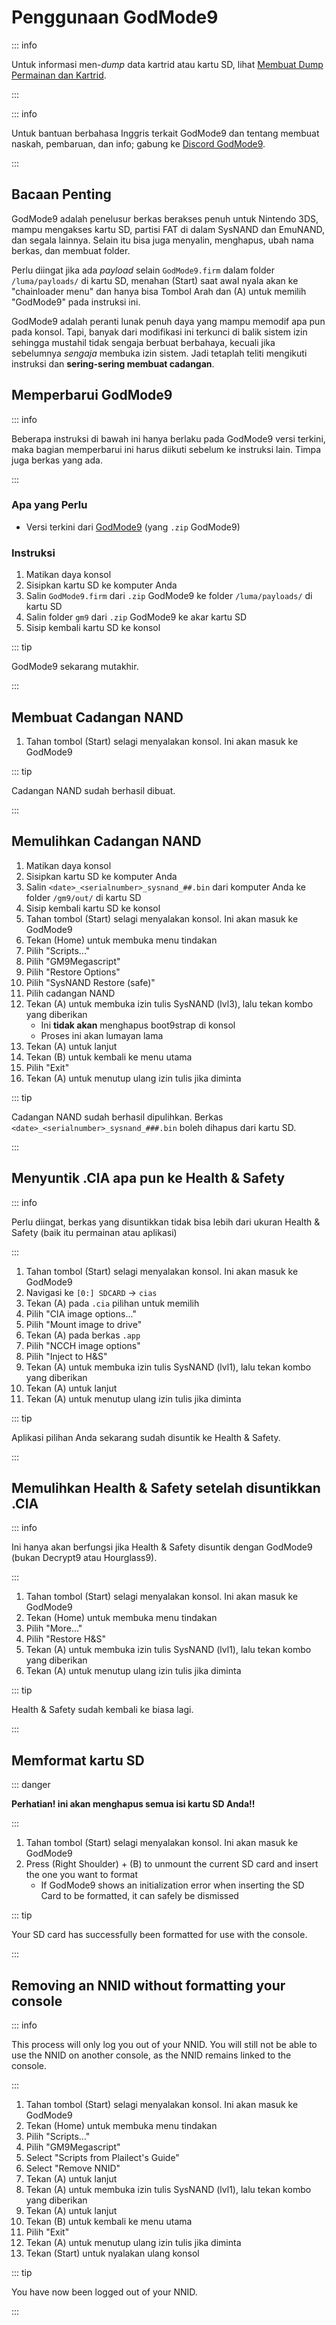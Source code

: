 # Penggunaan GodMode9

::: info

Untuk informasi men-_dump_ data kartrid atau kartu SD, lihat [Membuat Dump Permainan dan Kartrid](dumping-titles-and-game-cartridges).

:::

::: info

Untuk bantuan berbahasa Inggris terkait GodMode9 dan tentang membuat naskah, pembaruan, dan info; gabung ke [Discord GodMode9](https://discord.gg/BRcbvtFxX4).

:::

## Bacaan Penting

GodMode9 adalah penelusur berkas berakses penuh untuk Nintendo 3DS, mampu mengakses kartu SD, partisi FAT di dalam SysNAND dan EmuNAND, dan segala lainnya. Selain itu bisa juga menyalin, menghapus, ubah nama berkas, dan membuat folder.

Perlu diingat jika ada _payload_ selain `GodMode9.firm` dalam folder `/luma/payloads/` di kartu SD, menahan (Start) saat awal nyala akan ke "chainloader menu" dan hanya bisa Tombol Arah dan (A) untuk memilih "GodMode9" pada instruksi ini.

GodMode9 adalah peranti lunak penuh daya yang mampu memodif apa pun pada konsol. Tapi, banyak dari modifikasi ini terkunci di balik sistem izin sehingga mustahil tidak sengaja berbuat berbahaya, kecuali jika sebelumnya _sengaja_ membuka izin sistem. Jadi tetaplah teliti mengikuti instruksi dan **sering-sering membuat cadangan**.

## Memperbarui GodMode9

::: info

Beberapa instruksi di bawah ini hanya berlaku pada GodMode9 versi terkini, maka bagian memperbarui ini harus diikuti sebelum ke instruksi lain. Timpa juga berkas yang ada.

:::

### Apa yang Perlu

- Versi terkini dari [GodMode9](https://github.com/d0k3/GodMode9/releases/latest) (yang `.zip` GodMode9)

### Instruksi

1. Matikan daya konsol
2. Sisipkan kartu SD ke komputer Anda
3. Salin `GodMode9.firm` dari `.zip` GodMode9 ke folder `/luma/payloads/` di kartu SD
4. Salin folder `gm9` dari `.zip` GodMode9 ke akar kartu SD
5. Sisip kembali kartu SD ke konsol

::: tip

GodMode9 sekarang mutakhir.

:::

## Membuat Cadangan NAND

1. Tahan tombol (Start) selagi menyalakan konsol. Ini akan masuk ke GodMode9

<!--@include: ./_include/nand-backup.md -->

::: tip

Cadangan NAND sudah berhasil dibuat.

:::

## Memulihkan Cadangan NAND

1. Matikan daya konsol
2. Sisipkan kartu SD ke komputer Anda
3. Salin `<date>_<serialnumber>_sysnand_##.bin` dari komputer Anda ke folder `/gm9/out/` di kartu SD
4. Sisip kembali kartu SD ke konsol
5. Tahan tombol (Start) selagi menyalakan konsol. Ini akan masuk ke GodMode9
6. Tekan (Home) untuk membuka menu tindakan
7. Pilih "Scripts..."
8. Pilih "GM9Megascript"
9. Pilih "Restore Options"
10. Pilih "SysNAND Restore (safe)"
11. Pilih cadangan NAND
12. Tekan (A) untuk membuka izin tulis SysNAND (lvl3), lalu tekan kombo yang diberikan
    - Ini **tidak akan** menghapus boot9strap di konsol
    - Proses ini akan lumayan lama
13. Tekan (A) untuk lanjut
14. Tekan (B) untuk kembali ke menu utama
15. Pilih "Exit"
16. Tekan (A) untuk menutup ulang izin tulis jika diminta

::: tip

Cadangan NAND sudah berhasil dipulihkan. Berkas `<date>_<serialnumber>_sysnand_###.bin` boleh dihapus dari kartu SD.

:::

## Menyuntik .CIA apa pun ke Health & Safety

::: info

Perlu diingat, berkas yang disuntikkan tidak bisa lebih dari ukuran Health & Safety (baik itu permainan atau aplikasi)

:::

1. Tahan tombol (Start) selagi menyalakan konsol. Ini akan masuk ke GodMode9
2. Navigasi ke `[0:] SDCARD` -> `cias`
3. Tekan (A) pada `.cia` pilihan untuk memilih
4. Pilih "CIA image options..."
5. Pilih "Mount image to drive"
6. Tekan (A) pada berkas `.app`
7. Pilih "NCCH image options"
8. Pilih "Inject to H&S"
9. Tekan (A) untuk membuka izin tulis SysNAND (lvl1), lalu tekan kombo yang diberikan
10. Tekan (A) untuk lanjut
11. Tekan (A) untuk menutup ulang izin tulis jika diminta

::: tip

Aplikasi pilihan Anda sekarang sudah disuntik ke Health & Safety.

:::

## Memulihkan Health & Safety setelah disuntikkan .CIA

::: info

Ini hanya akan berfungsi jika Health & Safety disuntik dengan GodMode9 (bukan Decrypt9 atau Hourglass9).

:::

1. Tahan tombol (Start) selagi menyalakan konsol. Ini akan masuk ke GodMode9
2. Tekan (Home) untuk membuka menu tindakan
3. Pilih "More..."
4. Pilih "Restore H&S"
5. Tekan (A) untuk membuka izin tulis SysNAND (lvl1), lalu tekan kombo yang diberikan
6. Tekan (A) untuk menutup ulang izin tulis jika diminta

::: tip

Health & Safety sudah kembali ke biasa lagi.

:::

## Memformat kartu SD

::: danger

**Perhatian! ini akan menghapus semua isi kartu SD Anda!!**

:::

1. Tahan tombol (Start) selagi menyalakan konsol. Ini akan masuk ke GodMode9
2. Press (Right Shoulder) + (B) to unmount the current SD card and insert the one you want to format
   - If GodMode9 shows an initialization error when inserting the SD Card to be formatted, it can safely be dismissed

<!--@include: ./_include/format-sd-gm9.md -->

::: tip

Your SD card has successfully been formatted for use with the console.

:::

## Removing an NNID without formatting your console

::: info

This process will only log you out of your NNID. You will still not be able to use the NNID on another console, as the NNID remains linked to the console.

:::

1. Tahan tombol (Start) selagi menyalakan konsol. Ini akan masuk ke GodMode9
2. Tekan (Home) untuk membuka menu tindakan
3. Pilih "Scripts..."
4. Pilih "GM9Megascript"
5. Select "Scripts from Plailect's Guide"
6. Select "Remove NNID"
7. Tekan (A) untuk lanjut
8. Tekan (A) untuk membuka izin tulis SysNAND (lvl1), lalu tekan kombo yang diberikan
9. Tekan (A) untuk lanjut
10. Tekan (B) untuk kembali ke menu utama
11. Pilih "Exit"
12. Tekan (A) untuk menutup ulang izin tulis jika diminta
13. Tekan (Start) untuk nyalakan ulang konsol

::: tip

You have now been logged out of your NNID.

:::
